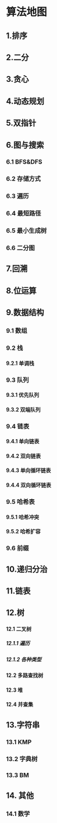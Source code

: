 # 算法地图



## 1.排序

## 2.二分

## 3.贪心

## 4.动态规划

## 5.双指针

## 6.图与搜索

### 6.1 BFS&DFS

### 6.2 存储方式

### 6.3 遍历

### 6.4 最短路径

### 6.5 最小生成树

### 6.6 二分图

## 7.回溯

## 8.位运算

## 9.数据结构

### 9.1 数组

### 9.2 栈

#### 9.2.1 单调栈

### 9.3 队列

#### 9.3.1 优先队列

#### 9.3.2 双端队列



### 9.4 链表

#### 9.4.1 单向链表

#### 9.4.2 双向链表

#### 9.4.3 单向循环链表

#### 9.4.4 双向循环链表

### 9.5 哈希表

#### 9.5.1 哈希冲突

#### 9.5.2 哈希扩容

### 9.6 前缀

## 10.递归分治

## 11.链表

## 12.树

#### 12.1 二叉树

##### 12.1.1 遍历

##### 12.1.2 各种类型

#### 12.2 多路查找树

#### 12.3 堆

#### 12.4 并查集

  ## 13.字符串

### 13.1 KMP

### 13.2 字典树

### 13.3 BM



## 14. 其他

### 14.1 数学

